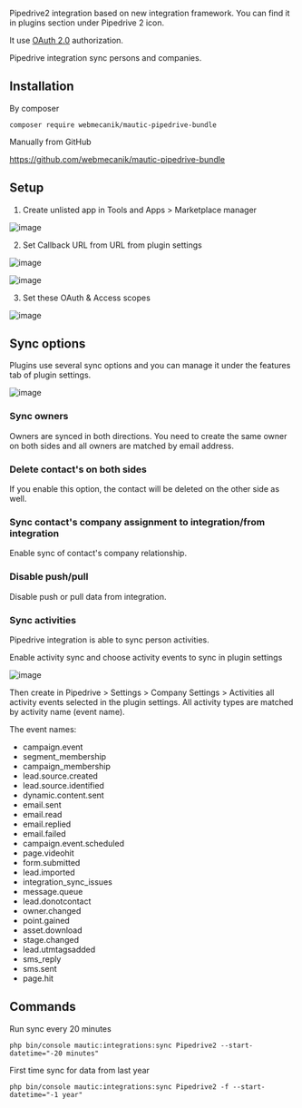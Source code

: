 Pipedrive2 integration based on new integration framework. You can find it in plugins section under Pipedrive 2 icon.

It use [OAuth 2.0](https://oauth.net/2/) authorization.

Pipedrive integration sync persons and companies.

## Installation

By composer

`composer require webmecanik/mautic-pipedrive-bundle`

Manually from GitHub

https://github.com/webmecanik/mautic-pipedrive-bundle

## Setup

1. Create unlisted app in Tools and Apps > Marketplace manager

![image](https://user-images.githubusercontent.com/462477/197609058-90473cf4-fd90-4538-ab34-a42c4079a9a3.png)

2. Set Callback URL from URL from plugin settings

![image](https://user-images.githubusercontent.com/462477/197610243-1df5d450-3383-4388-b056-db77e62a8c78.png)

![image](https://user-images.githubusercontent.com/462477/197610369-ff2bbd9d-5ebd-458c-8ae6-14ca1ef582b9.png)

3. Set these OAuth & Access scopes

![image](https://user-images.githubusercontent.com/462477/198949919-e92cd7a9-f618-4f61-b836-220a7a2a0f8e.png)

## Sync options

Plugins use several sync options and you can manage it under the features tab of plugin settings.

![image](https://user-images.githubusercontent.com/462477/211466918-37b26c63-944f-4055-8a02-f2c10f18755d.png)

### Sync owners

Owners are synced in both directions. You need to create the same owner on both sides and all owners are matched by email address.

### Delete contact's on both sides

If you enable this option, the contact will be deleted on the other side as well.

### Sync contact's company assignment to integration/from integration

Enable sync of contact's company relationship.

### Disable push/pull

Disable push or pull data from integration.

### Sync activities

Pipedrive integration is able to sync person activities.

Enable activity sync and choose activity events to sync in plugin settings

![image](https://user-images.githubusercontent.com/462477/211466823-85c7bd66-e178-4065-8ac9-f113d22232cd.png)

Then create in Pipedrive > Settings > Company Settings > Activities all activity events selected in the plugin settings. All activity types are matched by activity name (event name).

The event names:

* campaign.event
* segment_membership
* campaign_membership
* lead.source.created
* lead.source.identified
* dynamic.content.sent
* email.sent
* email.read
* email.replied
* email.failed
* campaign.event.scheduled
* page.videohit
* form.submitted
* lead.imported
* integration_sync_issues
* message.queue
* lead.donotcontact
* owner.changed
* point.gained
* asset.download
* stage.changed
* lead.utmtagsadded
* sms_reply
* sms.sent
* page.hit

## Commands

Run sync every 20 minutes

`php bin/console mautic:integrations:sync Pipedrive2 --start-datetime="-20 minutes"`

First time sync for data from last year

`php bin/console mautic:integrations:sync Pipedrive2 -f --start-datetime="-1 year"`

